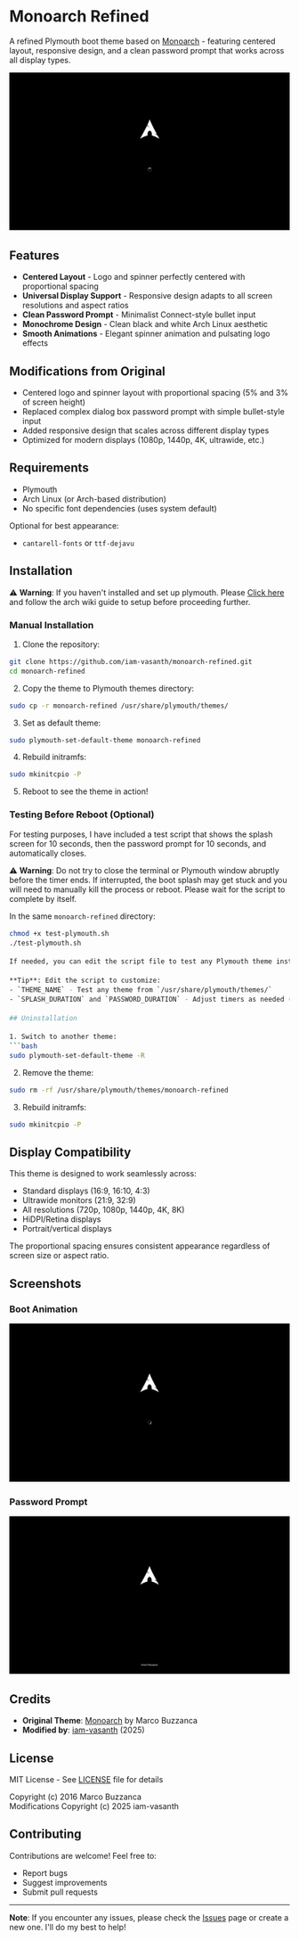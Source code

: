 # Monoarch Refined

A refined Plymouth boot theme based on [Monoarch](https://github.com/farsil/monoarch) - featuring centered layout, responsive design, and a clean password prompt that works across all display types.

![Monoarch Refined Preview](screenshots/Monoarch-refined.gif)

## Features

- **Centered Layout** - Logo and spinner perfectly centered with proportional spacing
- **Universal Display Support** - Responsive design adapts to all screen resolutions and aspect ratios
- **Clean Password Prompt** - Minimalist Connect-style bullet input
- **Monochrome Design** - Clean black and white Arch Linux aesthetic
- **Smooth Animations** - Elegant spinner animation and pulsating logo effects

## Modifications from Original

- Centered logo and spinner layout with proportional spacing (5% and 3% of screen height)
- Replaced complex dialog box password prompt with simple bullet-style input
- Added responsive design that scales across different display types
- Optimized for modern displays (1080p, 1440p, 4K, ultrawide, etc.)

## Requirements

- Plymouth
- Arch Linux (or Arch-based distribution)
- No specific font dependencies (uses system default)

Optional for best appearance:
- `cantarell-fonts` or `ttf-dejavu`

## Installation

⚠️ **Warning**: If you haven't installed and set up plymouth. Please [Click here](https://wiki.archlinux.org/title/Plymouth) and follow the arch wiki guide to setup before proceeding further.

### Manual Installation

1. Clone the repository:
```bash
git clone https://github.com/iam-vasanth/monoarch-refined.git
cd monoarch-refined
```

2. Copy the theme to Plymouth themes directory:
```bash
sudo cp -r monoarch-refined /usr/share/plymouth/themes/
```

3. Set as default theme:
```bash
sudo plymouth-set-default-theme monoarch-refined
```

4. Rebuild initramfs:
```bash
sudo mkinitcpio -P
```

5. Reboot to see the theme in action!

### Testing Before Reboot (Optional)

For testing purposes, I have included a test script that shows the splash screen for 10 seconds, then the password prompt for 10 seconds, and automatically closes.

⚠️ **Warning**: Do not try to close the terminal or Plymouth window abruptly before the timer ends. If interrupted, the boot splash may get stuck and you will need to manually kill the process or reboot. Please wait for the script to complete by itself.

In the same `monoarch-refined` directory:
```bash
chmod +x test-plymouth.sh
./test-plymouth.sh

If needed, you can edit the script file to test any Plymouth theme installed in `/usr/share/plymouth/themes/` and change the timer durations as well.

**Tip**: Edit the script to customize:
- `THEME_NAME` - Test any theme from `/usr/share/plymouth/themes/`
- `SPLASH_DURATION` and `PASSWORD_DURATION` - Adjust timers as needed (Recommended in Seconds)

## Uninstallation

1. Switch to another theme:
```bash
sudo plymouth-set-default-theme -R
```

2. Remove the theme:
```bash
sudo rm -rf /usr/share/plymouth/themes/monoarch-refined
```

3. Rebuild initramfs:
```bash
sudo mkinitcpio -P
```

## Display Compatibility

This theme is designed to work seamlessly across:
- Standard displays (16:9, 16:10, 4:3)
- Ultrawide monitors (21:9, 32:9)
- All resolutions (720p, 1080p, 1440p, 4K, 8K)
- HiDPI/Retina displays
- Portrait/vertical displays

The proportional spacing ensures consistent appearance regardless of screen size or aspect ratio.

## Screenshots

### Boot Animation
![Boot Animation](screenshots/Splash.png)

### Password Prompt
![Password Prompt](screenshots/Password-prompt.png)

## Credits

- **Original Theme**: [Monoarch](https://github.com/farsil/monoarch) by Marco Buzzanca 
- **Modified by**: [iam-vasanth](https://github.com/iam-vasanth) (2025)

## License

MIT License - See [LICENSE](LICENSE) file for details

Copyright (c) 2016 Marco Buzzanca  
Modifications Copyright (c) 2025 iam-vasanth
 
## Contributing

Contributions are welcome! Feel free to:
- Report bugs
- Suggest improvements
- Submit pull requests

---

**Note**: If you encounter any issues, please check the [Issues](https://github.com/iam-vasanth/monoarch-refined/issues) page or create a new one. I'll do my best to help!